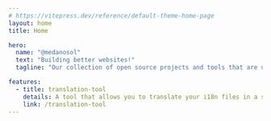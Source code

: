 ```yaml
---
# https://vitepress.dev/reference/default-theme-home-page
layout: home
title: Home

hero:
  name: "@medanosol"
  text: "Building better websites!"
  tagline: "Our collection of open source projects and tools that are used to build better websites."

features:
  - title: translation-tool
    details: A tool that allows you to translate your i18n files in a simple and fast way.
    link: /translation-tool
---
```

